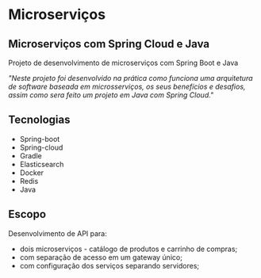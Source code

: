# Microserviços

## Microserviços com Spring Cloud e Java

Projeto de desenvolvimento de microserviços com Spring Boot e Java

*"Neste projeto foi desenvolvido na prática como funciona uma arquitetura de software baseada em microsserviços, os seus benefícios e desafios, assim como sera feito um projeto em Java com Spring Cloud."*

## Tecnologias

- Spring-boot
- Spring-cloud  
- Gradle
- Elasticsearch
- Docker
- Redis
- Java

## Escopo

Desenvolvimento de API para:
- dois microserviços - catálogo de produtos e carrinho de compras;
- com separação de acesso em um gateway único;
- com configuração dos serviços separando servidores;
